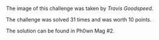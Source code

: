 The image of this challenge was taken by *Travis Goodspeed*.

The challenge was solved 31 times and was worth 10 points.

The solution can be found in Ph0wn Mag #2.
